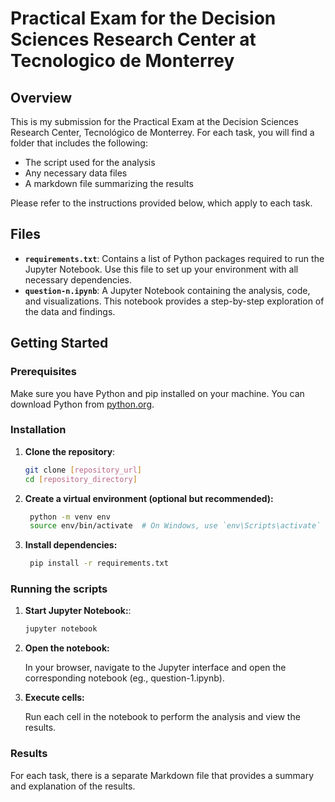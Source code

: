 # Practical Exam for the Decision Sciences Research Center at Tecnologico de Monterrey
 
## Overview

This is my submission for the Practical Exam at the Decision Sciences Research Center, Tecnológico de Monterrey. For each task, you will find a folder that includes the following:

* The script used for the analysis
* Any necessary data files
* A markdown file summarizing the results

Please refer to the instructions provided below, which apply to each task.

## Files

- **`requirements.txt`**: Contains a list of Python packages required to run the Jupyter Notebook. Use this file to set up your environment with all necessary dependencies.
- **`question-n.ipynb`**: A Jupyter Notebook containing the analysis, code, and visualizations. This notebook provides a step-by-step exploration of the data and findings.

## Getting Started

### Prerequisites

Make sure you have Python and pip installed on your machine. You can download Python from [python.org](https://www.python.org/downloads/).

### Installation

1. **Clone the repository**:

   ```bash
   git clone [repository_url]
   cd [repository_directory]

2. **Create a virtual environment (optional but recommended):**

   ```bash
    python -m venv env
    source env/bin/activate  # On Windows, use `env\Scripts\activate`


3. **Install dependencies:**

   ```bash
    pip install -r requirements.txt

### Running the scripts

1. **Start Jupyter Notebook:**:

   ```bash
   jupyter notebook

2. **Open the notebook:**

    In your browser, navigate to the Jupyter interface and open the corresponding notebook (eg., question-1.ipynb).


3. **Execute cells:**

   Run each cell in the notebook to perform the analysis and view the results.


### Results

For each task, there is a separate Markdown file that provides a summary and explanation of the results.